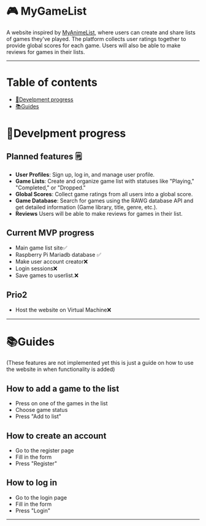 # 🎮 MyGameList

A website inspired by [MyAnimeList](https://myanimelist.net), where users can create and share lists of games they've played. The platform collects user ratings together to provide global scores for each game. Users will also be able to make reviews for games in their lists.

---
# Table of contents 
- [📝Develpment progress](#develpment-progress)
- [📚Guides](#guides)

# 📝Develpment progress 

## Planned features 🗒️

- **User Profiles**: Sign up, log in, and manage user profile.
- **Game Lists**: Create and organize game list with statuses like "Playing," "Completed," or "Dropped."
- **Global Scores**: Collect game ratings from all users into a global score.
- **Game Database**: Search for games using the RAWG database API and get detailed information (Game library, title, genre, etc.).
- **Reviews** Users will be able to make reviews for games in their list.


## Current MVP progress
- Main game list site✅
- Raspberry Pi Mariadb database ✅
- Make user account creator❌
- Login sessions❌
- Save games to userlist.❌
## Prio2
- Host the website on Virtual Machine❌
---
# 📚Guides 
(These features are not implemented yet this is just a guide on how to use the website in when functionality is added)
## How to add a game to the list
- Press on one of the games in the list
- Choose game status
- Press "Add to list"

## How to create an account
- Go to the register page
- Fill in the form
- Press "Register"

## How to log in
- Go to the login page
- Fill in the form
- Press "Login"
---
# 